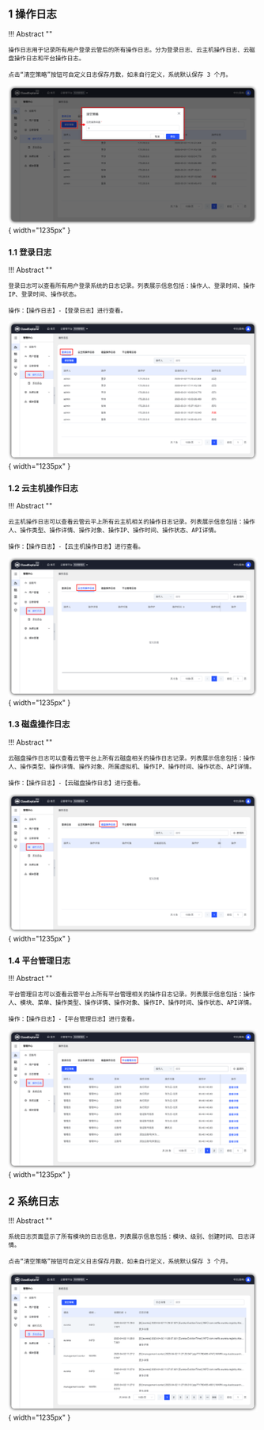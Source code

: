 ## 1 操作日志

!!! Abstract ""

    操作日志用于记录所有用户登录云管后的所有操作日志。分为登录日志、云主机操作日志、云磁盘操作日志和平台操作日志。   
    
    点击“清空策略”按钮可自定义日志保存月数，如未自行定义，系统默认保存 3 个月。

![清空策略](../../img/management/log/清空策略.png){ width="1235px" }

### 1.1 登录日志

!!! Abstract ""

    登录日志可以查看所有用户登录系统的日志记录。列表展示信息包括：操作人、登录时间、操作 IP、登录时间、操作状态。

    操作：【操作日志】-【登录日志】进行查看。

![登录日志](../../img/management/log/登录日志.png){ width="1235px" }

### 1.2 云主机操作日志

!!! Abstract ""

    云主机操作日志可以查看云管云平上所有云主机相关的操作日志记录。列表展示信息包括：操作人、操作类型、操作详情、操作对象、操作IP、操作时间、操作状态、API详情。
    
    操作：【操作日志】-【云主机操作日志】进行查看。

![云主机操作日志](../../img/management/log/云主机操作日志.png){ width="1235px" }

### 1.3 磁盘操作日志

!!! Abstract ""

    云磁盘操作日志可以查看云管平台上所有云磁盘相关的操作日志记录。列表展示信息包括：操作人、操作类型、操作详情、操作对象、所属虚拟机、操作IP、操作时间、操作状态、API详情。

    操作：【操作日志】-【云磁盘操作日志】进行查看。

![磁盘操作日志](../../img/management/log/磁盘操作日志.png){ width="1235px" }

### 1.4 平台管理日志

!!! Abstract ""

    平台管理日志可以查看云管平台上所有平台管理相关的操作日志记录。列表展示信息包括：操作人、模块、菜单、操作类型、操作详情、操作对象、操作IP、操作时间、操作状态、API详情。

    操作：【操作日志】-【平台管理日志】进行查看。

![平台管理日志](../../img/management/log/平台管理日志.png){ width="1235px" }

## 2 系统日志

!!! Abstract ""

    系统日志页面显示了所有模块的日志信息，列表展示信息包括：模块、级别、创建时间、日志详情。

    点击“清空策略”按钮可自定义日志保存月数，如未自行定义，系统默认保存 3 个月。

![系统日志](../../img/management/log/系统日志.png){ width="1235px" }